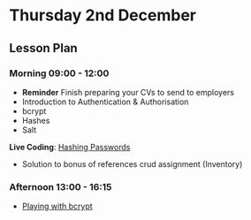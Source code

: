 # Thursday 2nd December

## Lesson Plan

### Morning 09:00 - 12:00

+ **Reminder** Finish preparing your CVs to send to employers
+ Introduction to Authentication & Authorisation
+ bcrypt
+ Hashes
+ Salt

**Live Coding**: [Hashing Passwords](https://github.com/GillesDCI/hashing-passwords-example)
+ Solution to bonus of references crud assignment (Inventory)

### Afternoon 13:00 - 16:15

+ [Playing with bcrypt](https://github.com/FrancoSpeziali/security-playing-with-bcrypt)
